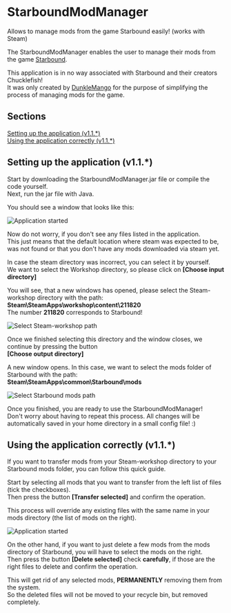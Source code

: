 # StarboundModManager
Allows to manage mods from the game Starbound easily! (works with Steam)

The StarboundModManager enables the user to manage their mods from the game [Starbound](http://playstarbound.com/).  

This application is in no way associated with Starbound and their creators Chucklefish!  
It was only created by [DunkleMango](https://github.com/DunkleMango) for the purpose of simplifying the process of managing mods for the game.  

## Sections
[Setting up the application (v1.1.*)](#setting-up-the-application-v11)  
[Using the application correctly (v1.1.*)](#using-the-application-correctly-v11)  

## Setting up the application (v1.1.*)
Start by downloading the StarboundModManager.jar file or compile the code yourself.  
Next, run the jar file with Java.  

You should see a window that looks like this:  

![Application started](https://i.imgur.com/Kg3pFur.png)  

Now do not worry, if you don't see any files listed in the application.  
This just means that the default location where steam was expected to be, was not found or that you don't have any mods downloaded via steam yet.  

In case the steam directory was incorrect, you can select it by yourself.  
We want to select the Workshop directory, so please click on **[Choose input directory]**  

You will see, that a new windows has opened, please select the Steam-workshop directory with the path:  
**Steam\SteamApps\workshop\content\211820**  
The number **211820** corresponds to Starbound!  

![Select Steam-workshop path](https://i.imgur.com/dyMsU0I.png)  

Once we finished selecting this directory and the window closes, we continue by pressing the button  
**[Choose output directory]**  

A new window opens. In this case, we want to select the mods folder of Starbound with the path:  
**Steam\SteamApps\common\Starbound\mods**

![Select Starbound mods path](https://i.imgur.com/bE7YoNe.png)  

Once you finished, you are ready to use the StarboundModManager!  
Don't worry about having to repeat this process. All changes will be automatically saved in your home directory in a small config file! :)

## Using the application correctly (v1.1.*)
If you want to transfer mods from your Steam-workshop directory to your Starbound mods folder, you can follow this quick guide.  

Start by selecting all mods that you want to transfer from the left list of files (tick the checkboxes).  
Then press the button **[Transfer selected]** and confirm the operation.  

This process will override any existing files with the same name in your mods directory (the list of mods on the right).  

![Application started](https://i.imgur.com/Kg3pFur.png)  

On the other hand, if you want to just delete a few mods from the mods directory of Starbound, you will have to select the mods on the right.  
Then press the button **[Delete selected]** check **carefully**, if those are the right files to delete and confirm the operation.  

This will get rid of any selected mods, **PERMANENTLY** removing them from the system.  
So the deleted files will not be moved to your recycle bin, but removed completely.  
